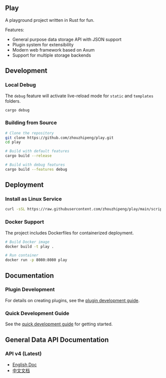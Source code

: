 ## Play
A playground project written in Rust for fun.

Features:
- General purpose data storage API with JSON support
- Plugin system for extensibility
- Modern web framework based on Axum
- Support for multiple storage backends

## Development

### Local Debug
The `debug` feature will activate live-reload mode for `static` and `templates` folders.
```bash
cargo debug
```

### Building from Source
```bash
# Clone the repository
git clone https://github.com/zhouzhipeng/play.git
cd play

# Build with default features
cargo build --release

# Build with debug features
cargo build --features debug
```

## Deployment

### Install as Linux Service
```bash
curl -sSL https://raw.githubusercontent.com/zhouzhipeng/play/main/scripts/install_service.sh | sudo bash
```

### Docker Support
The project includes Dockerfiles for containerized deployment.
```bash
# Build Docker image
docker build -t play .

# Run container
docker run -p 8080:8080 play
```

## Documentation

### Plugin Development
For details on creating plugins, see the [plugin development guide](docs/plugin-dev.md).

### Quick Development Guide
See the [quick development guide](docs/quick_dev.md) for getting started.


## General Data API Documentation
### API v4 (Latest)
* [English Doc](docs/api-v4-doc-en.md)
* [中文文档](docs/api-v4-doc-cn.md)


